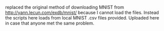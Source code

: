 replaced the original method of downloading MNIST from http://yann.lecun.com/exdb/mnist/ because I cannot load the files. Instead the scripts here loads from local MNIST .csv files provided. Uploaded here in case that anyone met the same problem.
